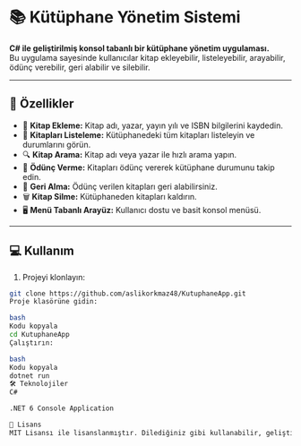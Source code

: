 # 📚 Kütüphane Yönetim Sistemi

**C# ile geliştirilmiş konsol tabanlı bir kütüphane yönetim uygulaması.**  
Bu uygulama sayesinde kullanıcılar kitap ekleyebilir, listeleyebilir, arayabilir, ödünç verebilir, geri alabilir ve silebilir.

---

## 🚀 Özellikler

- 📖 **Kitap Ekleme:** Kitap adı, yazar, yayın yılı ve ISBN bilgilerini kaydedin.  
- 📑 **Kitapları Listeleme:** Kütüphanedeki tüm kitapları listeleyin ve durumlarını görün.  
- 🔍 **Kitap Arama:** Kitap adı veya yazar ile hızlı arama yapın.  
- 📕 **Ödünç Verme:** Kitapları ödünç vererek kütüphane durumunu takip edin.  
- 📗 **Geri Alma:** Ödünç verilen kitapları geri alabilirsiniz.  
- 🗑️ **Kitap Silme:** Kütüphaneden kitapları kaldırın.  
- 🖥️ **Menü Tabanlı Arayüz:** Kullanıcı dostu ve basit konsol menüsü.

---

## 💻 Kullanım

1. Projeyi klonlayın:  
```bash
git clone https://github.com/aslikorkmaz48/KutuphaneApp.git
Proje klasörüne gidin:

bash
Kodu kopyala
cd KutuphaneApp
Çalıştırın:

bash
Kodu kopyala
dotnet run
🛠️ Teknolojiler
C#

.NET 6 Console Application

📄 Lisans
MIT Lisansı ile lisanslanmıştır. Dilediğiniz gibi kullanabilir, geliştirebilir ve paylaşabilirsiniz.

